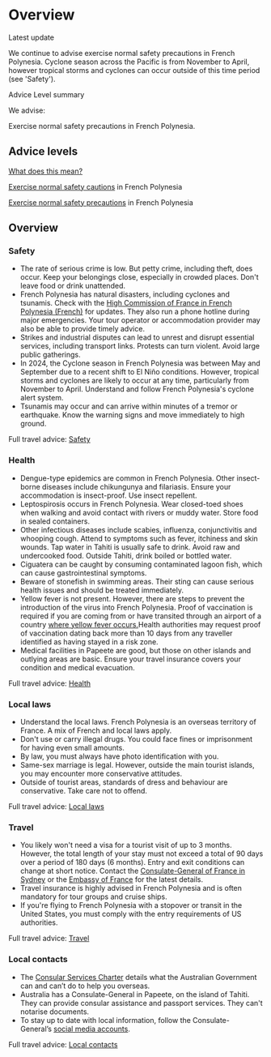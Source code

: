 # Overview

Latest update

We continue to advise exercise normal safety precautions in French Polynesia. Cyclone season across the Pacific is from November to April, however tropical storms and cyclones can occur outside of this time period (see 'Safety').

Advice Level summary

We advise:   
  
Exercise normal safety precautions in French Polynesia.

## Advice levels

[What does this mean?](/before-you-go/travel-advice-explained/)

[Exercise normal safety cautions](https://www.smartraveller.gov.au/consular-services/travel-advice-explained#level1) in French Polynesia

[Exercise normal safety precautions](https://www.smartraveller.gov.au/consular-services/travel-advice-explained#level1) in French Polynesia

## Overview

### Safety

* The rate of serious crime is low. But petty crime, including theft, does occur. Keep your belongings close, especially in crowded places. Don't leave food or drink unattended.
* French Polynesia has natural disasters, including cyclones and tsunamis. Check with the [High Commission of France in French Polynesia (French)](http://www.polynesie-francaise.pref.gouv.fr/) for updates. They also run a phone hotline during major emergencies. Your tour operator or accommodation provider may also be able to provide timely advice.
* Strikes and industrial disputes can lead to unrest and disrupt essential services, including transport links. Protests can turn violent. Avoid large public gatherings.
* In 2024, the Cyclone season in French Polynesia was between May and September due to a recent shift to El Niño conditions. However, tropical storms and cyclones are likely to occur at any time, particularly from November to April. Understand and follow French Polynesia's cyclone alert system.
* Tsunamis may occur and can arrive within minutes of a tremor or earthquake. Know the warning signs and move immediately to high ground.

Full travel advice: [Safety](#safety)

### Health

* Dengue-type epidemics are common in French Polynesia. Other insect-borne diseases include chikungunya and filariasis. Ensure your accommodation is insect-proof. Use insect repellent.
* Leptospirosis occurs in French Polynesia. Wear closed-toed shoes when walking and avoid contact with rivers or muddy water. Store food in sealed containers.
* Other infectious diseases include scabies, influenza, conjunctivitis and whooping cough. Attend to symptoms such as fever, itchiness and skin wounds. Tap water in Tahiti is usually safe to drink. Avoid raw and undercooked food. Outside Tahiti, drink boiled or bottled water.
* Ciguatera can be caught by consuming contaminated lagoon fish, which can cause gastrointestinal symptoms.
* Beware of stonefish in swimming areas. Their sting can cause serious health issues and should be treated immediately.
* Yellow fever is not present. However, there are steps to prevent the introduction of the virus into French Polynesia. Proof of vaccination is required if you are coming from or have transited through an airport of a country [where yellow fever occurs.](https://www.who.int/publications/m/item/countries-with-risk-of-yellow-fever-transmission-and-countries-requiring-yellow-fever-vaccination-(november-2022))Health authorities may request proof of vaccination dating back more than 10 days from any traveller identified as having stayed in a risk zone.
* Medical facilities in Papeete are good, but those on other islands and outlying areas are basic. Ensure your travel insurance covers your condition and medical evacuation.

Full travel advice: [Health](#health)

### Local laws

* Understand the local laws. French Polynesia is an overseas territory of France. A mix of French and local laws apply.
* Don't use or carry illegal drugs. You could face fines or imprisonment for having even small amounts.
* By law, you must always have photo identification with you.
* Same-sex marriage is legal. However, outside the main tourist islands, you may encounter more conservative attitudes.
* Outside of tourist areas, standards of dress and behaviour are conservative. Take care not to offend.

Full travel advice: [Local laws](#local-laws)

### Travel

* You likely won't need a visa for a tourist visit of up to 3 months. However, the total length of your stay must not exceed a total of 90 days over a period of 180 days (6 months). Entry and exit conditions can change at short notice. Contact the [Consulate-General of France in Sydney](https://au.ambafrance.org/-Visas-new-) or the [Embassy of France](https://au.ambafrance.org/-English-) for the latest details.
* Travel insurance is highly advised in French Polynesia and is often mandatory for tour groups and cruise ships.
* If you're flying to French Polynesia with a stopover or transit in the United States, you must comply with the entry requirements of US authorities.

Full travel advice: [Travel](#travel)

### Local contacts

* The [Consular Services Charter](/consular-services/consular-services-charter "Consular Services Charter") details what the Australian Government can and can’t do to help you overseas.
* Australia has a Consulate-General in Papeete, on the island of Tahiti. They can provide consular assistance and passport services. They can't notarise documents.
* To stay up to date with local information, follow the Consulate-General’s [social media accounts](https://www.facebook.com/AusCGPapeete).

Full travel advice: [Local contacts](#local-contacts)
